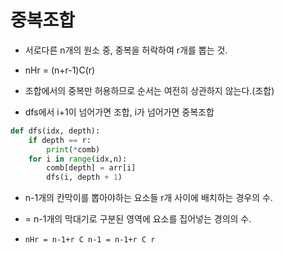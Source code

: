 # 중복조합

* 서로다른 n개의 원소 중, 중복을 허락하여 r개를 뽑는 것.
* nHr = (n+r-1)C(r)

* 조합에서의 중복만 허용하므로 순서는 여전히 상관하지 않는다.(조합)
* dfs에서 i+1이 넘어가면 조합, i가 넘어가면 중복조합

```python
def dfs(idx, depth):
    if depth == r:
        print(*comb)
    for i in range(idx,n):
        comb[depth] = arr[i]
        dfs(i, depth + 1)
```

* n-1개의 칸막이를 뽑아야하는 요소들 r개 사이에 배치하는 경우의 수.
* = n-1개의 막대기로 구분된 영역에 요소를 집어넣는 경의의 수.

* `nHr = n-1+r C n-1 = n-1+r C r`

